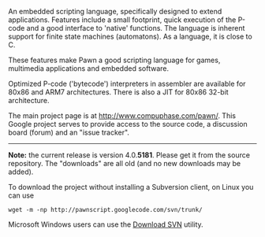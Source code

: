 An embedded scripting language, specifically designed to extend applications. Features include a small footprint, quick execution of the P-code and a good interface to 'native' functions. The language is inherent support for finite state machines (automatons). As a language, it is close to C.

These features make Pawn a good scripting language for games, multimedia applications and embedded software.

Optimized P-code ('bytecode') interpreters in assembler are available for 80x86 and ARM7 architectures. There is also a JIT for 80x86 32-bit architecture.

The main project page is at http://www.compuphase.com/pawn/. This Google project serves to provide access to the source code, a discussion board (forum) and an "issue tracker".

---

**Note:** the current release is version 4.0.**5181**. Please get it from the source repository. The "downloads" are all old (and no new downloads may be added).

To download the project without installing a Subversion client, on Linux you can use
```
wget -m -np http://pawnscript.googlecode.com/svn/trunk/
```
Microsoft Windows users can use the [Download SVN](http://downloadsvn.codeplex.com/) utility.